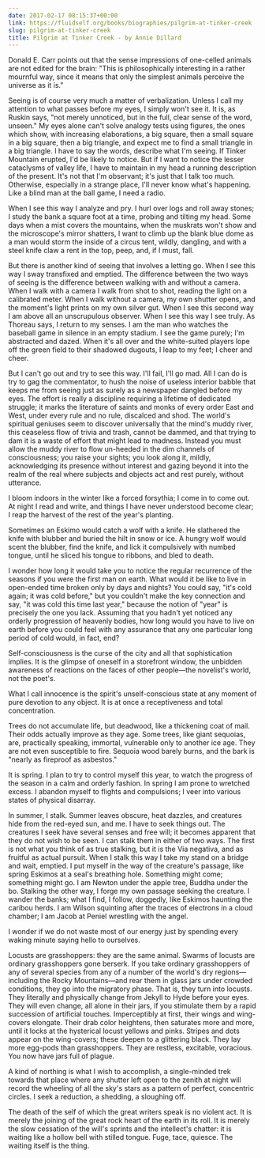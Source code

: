 ```yaml
---
date: 2017-02-17 08:15:37+00:00
link: https://fluidself.org/books/biographies/pilgrim-at-tinker-creek
slug: pilgrim-at-tinker-creek
title: Pilgrim at Tinker Creek - by Annie Dillard
---
```


Donald E. Carr points out that the sense impressions of one-celled animals are not edited for the brain: "This is philosophically interesting in a rather mournful way, since it means that only the simplest animals perceive the universe as it is."

Seeing is of course very much a matter of verbalization. Unless I call my attention to what passes before my eyes, I simply won't see it. It is, as Ruskin says, "not merely unnoticed, but in the full, clear sense of the word, unseen." My eyes alone can't solve analogy tests using figures, the ones which show, with increasing elaborations, a big square, then a small square in a big square, then a big triangle, and expect me to find a small triangle in a big triangle. I have to say the words, describe what I'm seeing. If Tinker Mountain erupted, I'd be likely to notice. But if I want to notice the lesser cataclysms of valley life, I have to maintain in my head a running description of the present. It's not that I'm observant; it's just that I talk too much. Otherwise, especially in a strange place, I'll never know what's happening. Like a blind man at the ball game, I need a radio.

When I see this way I analyze and pry. I hurl over logs and roll away stones; I study the bank a square foot at a time, probing and tilting my head. Some days when a mist covers the mountains, when the muskrats won't show and the microscope's mirror shatters, I want to climb up the blank blue dome as a man would storm the inside of a circus tent, wildly, dangling, and with a steel knife claw a rent in the top, peep, and, if I must, fall.

But there is another kind of seeing that involves a letting go. When I see this way I sway transfixed and emptied. The difference between the two ways of seeing is the difference between walking with and without a camera. When I walk with a camera I walk from shot to shot, reading the light on a calibrated meter. When I walk without a camera, my own shutter opens, and the moment's light prints on my own silver gut. When I see this second way I am above all an unscrupulous observer. When I see this way I see truly. As Thoreau says, I return to my senses. I am the man who watches the baseball game in silence in an empty stadium. I see the game purely; I'm abstracted and dazed. When it's all over and the white-suited players lope off the green field to their shadowed dugouts, I leap to my feet; I cheer and cheer.

But I can't go out and try to see this way. I'll fail, I'll go mad. All I can do is try to gag the commentator, to hush the noise of useless interior babble that keeps me from seeing just as surely as a newspaper dangled before my eyes. The effort is really a discipline requiring a lifetime of dedicated struggle; it marks the literature of saints and monks of every order East and West, under every rule and no rule, discalced and shod. The world's spiritual geniuses seem to discover universally that the mind's muddy river, this ceaseless flow of trivia and trash, cannot be dammed, and that trying to dam it is a waste of effort that might lead to madness. Instead you must allow the muddy river to flow un-heeded in the dim channels of consciousness; you raise your sights; you look along it, mildly, acknowledging its presence without interest and gazing beyond it into the realm of the real where subjects and objects act and rest purely, without utterance.

I bloom indoors in the winter like a forced forsythia; I come in to come out. At night I read and write, and things I have never understood become clear; I reap the harvest of the rest of the year's planting.

Sometimes an Eskimo would catch a wolf with a knife. He slathered the knife with blubber and buried the hilt in snow or ice. A hungry wolf would scent the blubber, find the knife, and lick it compulsively with numbed tongue, until he sliced his tongue to ribbons, and bled to death.

I wonder how long it would take you to notice the regular recurrence of the seasons if you were the first man on earth. What would it be like to live in open-ended time broken only by days and nights? You could say, "it's cold again; it was cold before," but you couldn't make the key connection and say, "it was cold this time last year," because the notion of "year" is precisely the one you lack. Assuming that you hadn't yet noticed any orderly progression of heavenly bodies, how long would you have to live on earth before you could feel with any assurance that any one particular long period of cold would, in fact, end?

Self-consciousness is the curse of the city and all that sophistication implies. It is the glimpse of oneself in a storefront window, the unbidden awareness of reactions on the faces of other people—the novelist's world, not the poet's.

What I call innocence is the spirit's unself-conscious state at any moment of pure devotion to any object. It is at once a receptiveness and total concentration.

Trees do not accumulate life, but deadwood, like a thickening coat of mail. Their odds actually improve as they age. Some trees, like giant sequoias, are, practically speaking, immortal, vulnerable only to another ice age. They are not even susceptible to fire. Sequoia wood barely burns, and the bark is "nearly as fireproof as asbestos."

It is spring. I plan to try to control myself this year, to watch the progress of the season in a calm and orderly fashion. In spring I am prone to wretched excess. I abandon myself to flights and compulsions; I veer into various states of physical disarray.

In summer, I stalk. Summer leaves obscure, heat dazzles, and creatures hide from the red-eyed sun, and me. I have to seek things out. The creatures I seek have several senses and free will; it becomes apparent that they do not wish to be seen. I can stalk them in either of two ways. The first is not what you think of as true stalking, but it is the Via negativa, and as fruitful as actual pursuit. When I stalk this way I take my stand on a bridge and wait, emptied. I put myself in the way of the creature's passage, like spring Eskimos at a seal's breathing hole. Something might come; something might go. I am Newton under the apple tree, Buddha under the bo. Stalking the other way, I forge my own passage seeking the creature. I wander the banks; what I find, I follow, doggedly, like Eskimos haunting the caribou herds. I am Wilson squinting after the traces of electrons in a cloud chamber; I am Jacob at Peniel wrestling with the angel.

I wonder if we do not waste most of our energy just by spending every waking minute saying hello to ourselves.

Locusts are grasshoppers: they are the same animal. Swarms of locusts are ordinary grasshoppers gone berserk. If you take ordinary grasshoppers of any of several species from any of a number of the world's dry regions—including the Rocky Mountains—and rear them in glass jars under crowded conditions, they go into the migratory phase. That is, they turn into locusts. They literally and physically change from Jekyll to Hyde before your eyes. They will even change, all alone in their jars, if you stimulate them by a rapid succession of artificial touches. Imperceptibly at first, their wings and wing-covers elongate. Their drab color heightens, then saturates more and more, until it locks at the hysterical locust yellows and pinks. Stripes and dots appear on the wing-covers; these deepen to a glittering black. They lay more egg-pods than grasshoppers. They are restless, excitable, voracious. You now have jars full of plague.

A kind of northing is what I wish to accomplish, a single-minded trek towards that place where any shutter left open to the zenith at night will record the wheeling of all the sky's stars as a pattern of perfect, concentric circles. I seek a reduction, a shedding, a sloughing off.

The death of the self of which the great writers speak is no violent act. It is merely the joining of the great rock heart of the earth in its roll. It is merely the slow cessation of the will's sprints and the intellect's chatter: it is waiting like a hollow bell with stilled tongue. Fuge, tace, quiesce. The waiting itself is the thing.
